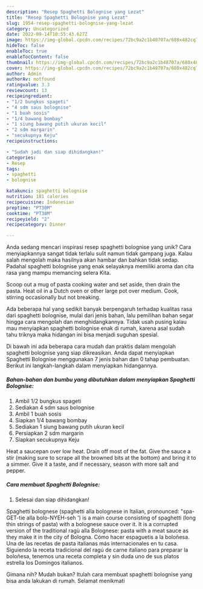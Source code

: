 ```yaml
---
description: "Resep Spaghetti Bolognise yang Lezat"
title: "Resep Spaghetti Bolognise yang Lezat"
slug: 1954-resep-spaghetti-bolognise-yang-lezat
category: Uncategorized
date: 2022-09-14T10:55:43.627Z
image: https://img-global.cpcdn.com/recipes/72bc9a2c1b48707a/680x482cq70/spaghetti-bolognise-foto-resep-utama.jpg
hideToc: false
enableToc: true
enableTocContent: false
thumbnail: https://img-global.cpcdn.com/recipes/72bc9a2c1b48707a/680x482cq70/spaghetti-bolognise-foto-resep-utama.jpg
cover: https://img-global.cpcdn.com/recipes/72bc9a2c1b48707a/680x482cq70/spaghetti-bolognise-foto-resep-utama.jpg
author: Admin
authorAv: notfound
ratingvalue: 3.3
reviewcount: 13
recipeingredient:
- "1/2 bungkus spageti"
- "4 sdm saus bolognise"
- "1 buah sosis"
- "1/4 bawang bombay"
- "1 siung bawang putih ukuran kecil"
- "2 sdm margarin"
- "secukupnya Keju"
recipeinstructions:

- "Sudah jadi dan siap dihidangkan!"
categories:
- Resep
tags:
- spaghetti
- bolognise

katakunci: spaghetti bolognise 
nutrition: 181 calories
recipecuisine: Indonesian
preptime: "PT30M"
cooktime: "PT38M"
recipeyield: "2"
recipecategory: Dinner

---
```





Anda sedang mencari inspirasi resep spaghetti bolognise yang unik? Cara menyiapkannya sangat tidak terlalu sulit namun tidak gampang juga. Kalau salah mengolah maka hasilnya akan hambar dan bahkan tidak sedap. Padahal spaghetti bolognise yang enak selayaknya memiliki aroma dan cita rasa yang mampu memancing selera Kita.





Scoop out a mug of pasta cooking water and set aside, then drain the pasta. Heat oil in a Dutch oven or other large pot over medium. Cook, stirring occasionally but not breaking.

Ada beberapa hal yang sedikit banyak berpengaruh terhadap kualitas rasa dari spaghetti bolognise, mulai dari jenis bahan, lalu pemilihan bahan segar hingga cara mengolah dan menghidangkannya. Tidak usah pusing kalau mau menyiapkan spaghetti bolognise enak di rumah, karena asal sudah tahu triknya maka hidangan ini bisa menjadi suguhan spesial.






Di bawah ini ada beberapa cara mudah dan praktis dalam mengolah spaghetti bolognise yang siap dikreasikan. Anda dapat menyiapkan Spaghetti Bolognise menggunakan 7 jenis bahan dan 0 tahap pembuatan. Berikut ini langkah-langkah dalam menyiapkan hidangannya.

<!--inarticleads1-->

##### Bahan-bahan dan bumbu yang dibutuhkan dalam menyiapkan Spaghetti Bolognise:

1. Ambil 1/2 bungkus spageti
1. Sediakan 4 sdm saus bolognise
1. Ambil 1 buah sosis
1. Siapkan 1/4 bawang bombay
1. Sediakan 1 siung bawang putih ukuran kecil
1. Persiapkan 2 sdm margarin
1. Siapkan secukupnya Keju


Heat a saucepan over low heat. Drain off most of the fat. Give the sauce a stir (making sure to scrape all the browned bits at the bottom) and bring it to a simmer. Give it a taste, and if necessary, season with more salt and pepper. 

<!--inarticleads2-->

##### Cara membuat Spaghetti Bolognise:


1. Selesai dan siap dihidangkan!

Spaghetti bolognese (spaghetti alla bolognese in Italian, pronounced: &#34;spa-GET-tie alla bolo-NYEH-seh &#39;) is a main course consisting of spaghetti (long thin strings of pasta) with a bolognese sauce over it. It is a corrupted version of the traditional ragù alla Bolognese: pasta with a meat sauce as they make it in the city of Bologna. Cómo hacer espaguetis a la boloñesa. Una de las recetas de pasta italianas más internacionales en tu casa. Siguiendo la receta tradicional del ragú de carne italiano para preparar la boloñesa, tenemos una receta completa y sin duda uno de sus platos estrella los Domingos italianos. 

Gimana nih? Mudah bukan? Itulah cara membuat spaghetti bolognise yang bisa anda lakukan di rumah. Selamat menikmati
